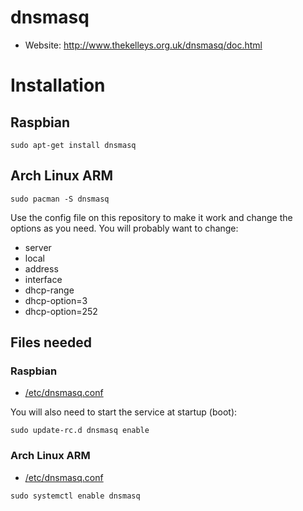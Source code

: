 # dnsmasq

* Website: http://www.thekelleys.org.uk/dnsmasq/doc.html

# Installation

## Raspbian

```
sudo apt-get install dnsmasq
```

## Arch Linux ARM

```
sudo pacman -S dnsmasq
```

Use the config file on this repository to make it work and change the
options as you need. You will probably want to change:

* server
* local
* address
* interface
* dhcp-range
* dhcp-option=3
* dhcp-option=252

## Files needed

### Raspbian

* [/etc/dnsmasq.conf](https://github.com/humitos/pyfispot/blob/master/raspberrypi/etc/dnsmasq.conf)

You will also need to start the service at startup (boot):

```
sudo update-rc.d dnsmasq enable
```

### Arch Linux ARM

* [/etc/dnsmasq.conf](https://github.com/humitos/pyfispot/blob/master/archlinuxarm/etc/dnsmasq.conf)

```
sudo systemctl enable dnsmasq
```
